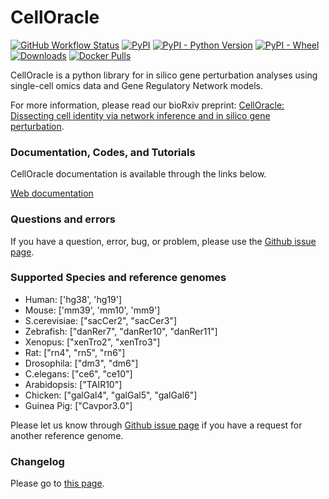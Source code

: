 # CellOracle
[![GitHub Workflow Status](https://img.shields.io/github/workflow/status/morris-lab/CellOracle/build_and_test)](https://github.com/morris-lab/CellOracle/actions/workflows/build_check.yml)
[![PyPI](https://img.shields.io/pypi/v/celloracle?color=blue)](https://pypi.org/project/celloracle/)
[![PyPI - Python Version](https://img.shields.io/pypi/pyversions/celloracle)](https://pypi.org/project/celloracle/)
[![PyPI - Wheel](https://img.shields.io/pypi/wheel/celloracle)](https://pypi.org/project/celloracle/)
[![Downloads](https://static.pepy.tech/personalized-badge/celloracle?period=total&units=international_system&left_color=grey&right_color=orange&left_text=Downloads)](https://pepy.tech/project/celloracle)
[![Docker Pulls](https://img.shields.io/docker/pulls/kenjikamimoto126/celloracle_ubuntu?color=red)](https://hub.docker.com/r/kenjikamimoto126/celloracle_ubuntu)

CellOracle is a python library for in silico gene perturbation analyses using single-cell omics data and Gene Regulatory Network models.

For more information, please read our bioRxiv preprint: [CellOracle: Dissecting cell identity via network inference and in silico gene perturbation](https://www.biorxiv.org/content/10.1101/2020.02.17.947416v3).


### Documentation, Codes, and Tutorials
CellOracle documentation is available through the links below.

[Web documentation](https://morris-lab.github.io/CellOracle.documentation/)


### Questions and errors
If you have a question, error, bug, or problem, please use the [Github issue page](https://github.com/morris-lab/CellOracle/issues).

### Supported Species and reference genomes

- Human: ['hg38', 'hg19']
- Mouse: ['mm39', 'mm10', 'mm9']
- S.cerevisiae: ["sacCer2", "sacCer3"]
- Zebrafish: ["danRer7", "danRer10", "danRer11"]
- Xenopus: ["xenTro2", "xenTro3"]
- Rat: ["rn4", "rn5", "rn6"]
- Drosophila: ["dm3", "dm6"]
- C.elegans: ["ce6", "ce10"]
- Arabidopsis: ["TAIR10"]
- Chicken: ["galGal4", "galGal5", "galGal6"]
- Guinea Pig: ["Cavpor3.0"]

Please let us know through [Github issue page](https://github.com/morris-lab/CellOracle/issues) if you have a request for another reference genome.

### Changelog

Please go to [this page](https://morris-lab.github.io/CellOracle.documentation/changelog/index.html).
